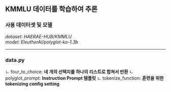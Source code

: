 ## KMMLU 데이터를 학습하여 추론

### 사용 데이터셋 및 모델
*dataset: HAERAE-HUB/KMMLU* <br>
*model: EleutherAI/polyglot-ko-1.3b*

---

### data.py
ㄴ four_to_choice: **네 개의 선택지를 하나의 리스트로 합쳐서 반환**
ㄴ polyglot_prompt: **Instruction Prompt 템플릿**
ㄴ tokenize_function: **훈련을 위한 tokenizing config setting**
